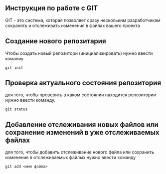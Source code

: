 ## Инструкция по работе с GIT

GIT - это система, которая позволяет сразу нескольким разработчикам сохранять и отслеживать изменения в файлах вашего проекта

## Создание нового репозитария

Чтобы создать новый репозитори (инициализировать) нужно ввести команиу

    git init

## Проверка актуального состояния репозитория

для того, чтобы проверить в каком состоянии находится репозитории нужно ввести команду.

    git status

## Добавление отслеживания новых файлов или сохранение изменений в уже отслеживаемых файлах

для того, чтобы добавить отслеживание нового файла или сохранить изменения в отслеживаемых файлых нужно ввести команду

    git add <имя файла>